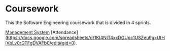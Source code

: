 # Coursework
This the Software Engineering coursework that is divided in 4 sprints.

[Management System](https://www.notion.so/Code-of-Conduct-5d23f28755544bd29d5882dee90acfec#567329e0baeb4d498a65fce2c961af8a)
[Attendance] (https://docs.google.com/spreadsheets/d/1KI4NIT4xxDGUpc1USZeu9gxUtHlVbLv0rDTFgDVAFb0/edit#gid=0). 

